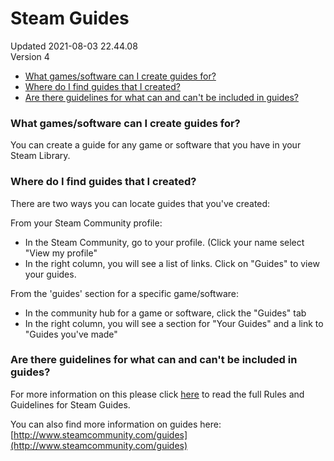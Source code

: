 # Steam Guides
Updated 2021-08-03 22.44.08  
Version 4  

* [What games/software can I create guides for?](#what)
* [Where do I find guides that I created?](#where)
* [Are there guidelines for what can and can't be included in guides?](#content)

  
  
### What games/software can I create guides for?
You can create a guide for any game or software that you have in your Steam Library.  
  
  
### Where do I find guides that I created?
There are two ways you can locate guides that you've created:  
  
From your Steam Community profile:  

* In the Steam Community, go to your profile. (Click your name select "View my profile"
* In the right column, you will see a list of links. Click on "Guides" to view your guides.

  
From the 'guides' section for a specific game/software:  
  

* In the community hub for a game or software, click the "Guides" tab
* In the right column, you will see a section for "Your Guides" and a link to "Guides you've made"

  
### Are there guidelines for what can and can't be included in guides?
For more information on this please click [here](https://help.steampowered.com/en/faqs/view/6862-8119-C23E-EA7B) to read the full Rules and Guidelines for Steam Guides.  
  
You can also find more information on guides here: [http://www.steamcommunity.com/guides](http://www.steamcommunity.com/guides)